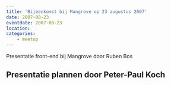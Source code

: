 ```yaml
---
title: 'Bijeenkomst bij Mangrove op 23 augustus 2007'
date: 2007-08-23
eventdate: 2007-08-23
location:
categories:
    - meetup
---
```


Presentatie front-end bij Mangrove door Ruben Bos

## Presentatie plannen door Peter-Paul Koch
